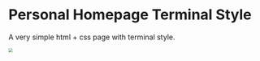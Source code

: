 # Personal Homepage Terminal Style
A very simple html + css page with terminal style.

<img src="http://cdn.wdaking.com/simple_homepage.jpg" style="zoom:50%;" />
